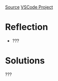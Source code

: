 [Source](https://exercism.org/tracks/csharp/exercises/meetup)
[VSCode Project](vscode://file/Users/conorlambert/Exercism/csharp/meetup)

# Reflection
- ???

# Solutions
???


